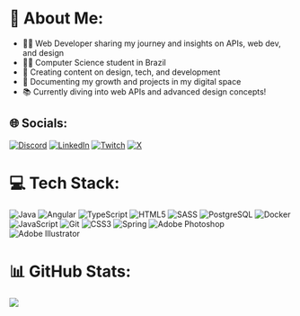 # 💫 About Me:
- 👨‍💻 Web Developer sharing my journey and insights on APIs, web dev, and design<br>
- 👨‍🎓 Computer Science student in Brazil<br>
- 🎨 Creating content on design, tech, and development<br>
- 🌱 Documenting my growth and projects in my digital space<br>
- 📚 Currently diving into web APIs and advanced design concepts!


## 🌐 Socials:
[![Discord](https://img.shields.io/badge/Discord-%237289DA.svg?logo=discord&logoColor=white)](https://discord.gg/https://discord.gg/JaFP9wsj) [![LinkedIn](https://img.shields.io/badge/LinkedIn-%230077B5.svg?logo=linkedin&logoColor=white)](https://linkedin.com/in/gleo-dev) [![Twitch](https://img.shields.io/badge/Twitch-%239146FF.svg?logo=Twitch&logoColor=white)](https://twitch.tv/roppavlr_) [![X](https://img.shields.io/badge/X-black.svg?logo=X&logoColor=white)](https://x.com/leog______) 

# 💻 Tech Stack:
![Java](https://img.shields.io/badge/java-%23ED8B00.svg?style=for-the-badge&logo=openjdk&logoColor=white)  ![Angular](https://img.shields.io/badge/angular-%23DD0031.svg?style=for-the-badge&logo=angular&logoColor=white) ![TypeScript](https://img.shields.io/badge/typescript-%23007ACC.svg?style=for-the-badge&logo=typescript&logoColor=white) ![HTML5](https://img.shields.io/badge/html5-%23E34F26.svg?style=for-the-badge&logo=html5&logoColor=white) ![SASS](https://img.shields.io/badge/SASS-hotpink.svg?style=for-the-badge&logo=SASS&logoColor=white) ![PostgreSQL](https://img.shields.io/badge/postgresql-%23336791.svg?style=for-the-badge&logo=postgresql&logoColor=white) ![Docker](https://img.shields.io/badge/docker-%230db7ed.svg?style=for-the-badge&logo=docker&logoColor=white)
 ![JavaScript](https://img.shields.io/badge/javascript-%23323330.svg?style=for-the-badge&logo=javascript&logoColor=%23F7DF1E) ![Git](https://img.shields.io/badge/git-%23F05033.svg?style=for-the-badge&logo=git&logoColor=white) ![CSS3](https://img.shields.io/badge/css3-%231572B6.svg?style=for-the-badge&logo=css3&logoColor=white) ![Spring](https://img.shields.io/badge/spring-%236DB33F.svg?style=for-the-badge&logo=spring&logoColor=white) ![Adobe Photoshop](https://img.shields.io/badge/adobe%20photoshop-%2331A8FF.svg?style=for-the-badge&logo=adobephotoshop&logoColor=white) ![Adobe Illustrator](https://img.shields.io/badge/adobe%20illustrator-%23FF9A00.svg?style=for-the-badge&logo=adobe%20illustrator&logoColor=white)

# 📊 GitHub Stats:

![](https://github-readme-stats.vercel.app/api/top-langs/?username=LeoGuimas&theme=dark&hide_border=false&include_all_commits=true&count_private=false&layout=compact)
<!-- Proudly created with GPRM ( https://gprm.itsvg.in ) -->
